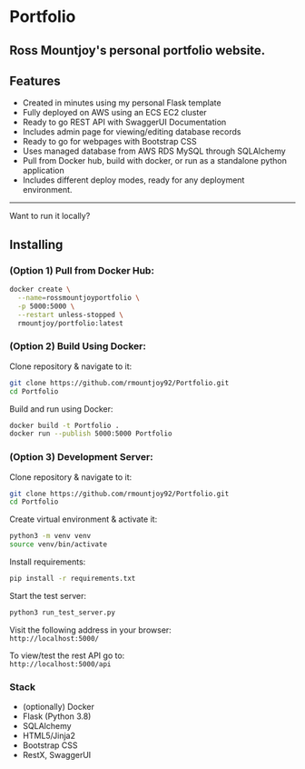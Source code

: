 # Portfolio

Ross Mountjoy's personal portfolio website.
---
## Features

- Created in minutes using my personal Flask template
- Fully deployed on AWS using an ECS EC2 cluster
- Ready to go REST API with SwaggerUI Documentation
- Includes admin page for viewing/editing database records
- Ready to go for webpages with Bootstrap CSS
- Uses managed database from AWS RDS MySQL through SQLAlchemy
- Pull from Docker hub, build with docker, or run as a standalone python application
- Includes different deploy modes, ready for any deployment environment.
---

Want to run it locally?

## Installing

### (Option 1) Pull from Docker Hub:
```bash
docker create \
  --name=rossmountjoyportfolio \
  -p 5000:5000 \
  --restart unless-stopped \
  rmountjoy/portfolio:latest
```

### (Option 2) Build Using Docker:
Clone repository & navigate to it:

```bash
git clone https://github.com/rmountjoy92/Portfolio.git
cd Portfolio
```
Build and run using Docker:

```bash
docker build -t Portfolio .
docker run --publish 5000:5000 Portfolio
```

### (Option 3) Development Server:
Clone repository & navigate to it:

```bash
git clone https://github.com/rmountjoy92/Portfolio.git
cd Portfolio
```

Create virtual environment & activate it:

```bash
python3 -m venv venv
source venv/bin/activate
```

Install requirements:

```bash
pip install -r requirements.txt
```

Start the test server:
```bash
python3 run_test_server.py
 ```



Visit the following address in your browser:  
`http://localhost:5000/`

To view/test the rest API go to:  
`http://localhost:5000/api`

### Stack
- (optionally) Docker
- Flask (Python 3.8)
- SQLAlchemy
- HTML5/Jinja2
- Bootstrap CSS
- RestX, SwaggerUI
